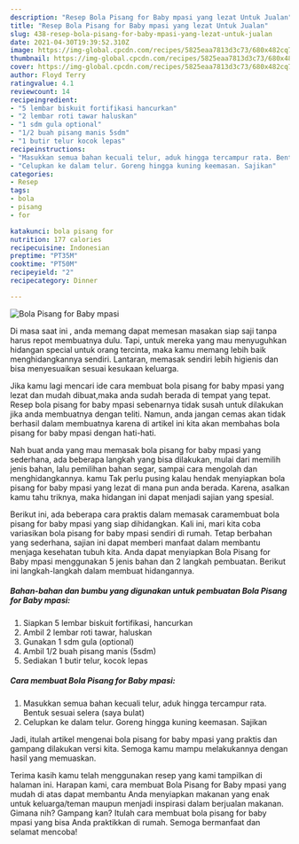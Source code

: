 ```yaml
---
description: "Resep Bola Pisang for Baby mpasi yang lezat Untuk Jualan"
title: "Resep Bola Pisang for Baby mpasi yang lezat Untuk Jualan"
slug: 438-resep-bola-pisang-for-baby-mpasi-yang-lezat-untuk-jualan
date: 2021-04-30T19:39:52.310Z
image: https://img-global.cpcdn.com/recipes/5825eaa7813d3c73/680x482cq70/bola-pisang-for-baby-mpasi-foto-resep-utama.jpg
thumbnail: https://img-global.cpcdn.com/recipes/5825eaa7813d3c73/680x482cq70/bola-pisang-for-baby-mpasi-foto-resep-utama.jpg
cover: https://img-global.cpcdn.com/recipes/5825eaa7813d3c73/680x482cq70/bola-pisang-for-baby-mpasi-foto-resep-utama.jpg
author: Floyd Terry
ratingvalue: 4.1
reviewcount: 14
recipeingredient:
- "5 lembar biskuit fortifikasi hancurkan"
- "2 lembar roti tawar haluskan"
- "1 sdm gula optional"
- "1/2 buah pisang manis 5sdm"
- "1 butir telur kocok lepas"
recipeinstructions:
- "Masukkan semua bahan kecuali telur, aduk hingga tercampur rata. Bentuk sesuai selera (saya bulat)"
- "Celupkan ke dalam telur. Goreng hingga kuning keemasan. Sajikan"
categories:
- Resep
tags:
- bola
- pisang
- for

katakunci: bola pisang for 
nutrition: 177 calories
recipecuisine: Indonesian
preptime: "PT35M"
cooktime: "PT50M"
recipeyield: "2"
recipecategory: Dinner

---
```



![Bola Pisang for Baby mpasi](https://img-global.cpcdn.com/recipes/5825eaa7813d3c73/680x482cq70/bola-pisang-for-baby-mpasi-foto-resep-utama.jpg)

Di masa  saat ini , anda memang dapat memesan masakan siap saji tanpa harus repot membuatnya dulu. Tapi, untuk mereka yang mau menyuguhkan hidangan special untuk orang tercinta, maka kamu memang lebih baik menghidangkannya sendiri. Lantaran, memasak sendiri lebih higienis dan bisa menyesuaikan sesuai kesukaan keluarga.

Jika kamu lagi mencari ide cara membuat bola pisang for baby mpasi yang lezat dan mudah dibuat,maka anda sudah berada di tempat yang tepat. Resep bola pisang for baby mpasi  sebenarnya tidak susah untuk dilakukan jika anda membuatnya dengan teliti. Namun, anda jangan cemas akan tidak berhasil dalam membuatnya 
karena di artikel ini kita akan membahas bola pisang for baby mpasi dengan hati-hati.  



Nah buat anda yang mau memasak bola pisang for baby mpasi yang sederhana, ada beberapa langkah yang bisa dilakukan, mulai dari memilih jenis bahan, lalu pemilihan bahan segar, sampai cara mengolah dan menghidangkannya. kamu Tak perlu pusing kalau hendak menyiapkan bola pisang for baby mpasi yang lezat di mana pun anda berada. Karena, asalkan kamu  tahu triknya, maka hidangan ini dapat menjadi sajian yang spesial.

Berikut ini, ada beberapa cara praktis  dalam memasak caramembuat bola pisang for baby mpasi yang siap dihidangkan. Kali ini, mari kita coba variasikan bola pisang for baby mpasi sendiri di rumah. Tetap berbahan yang sederhana, sajian ini dapat memberi manfaat dalam membantu menjaga kesehatan tubuh kita. Anda dapat menyiapkan Bola Pisang for Baby mpasi menggunakan 5 jenis bahan dan 2 langkah pembuatan. Berikut ini langkah-langkah dalam membuat hidangannya.

<!--inarticleads1-->

##### Bahan-bahan dan bumbu yang digunakan untuk pembuatan Bola Pisang for Baby mpasi:

1. Siapkan 5 lembar biskuit fortifikasi, hancurkan
1. Ambil 2 lembar roti tawar, haluskan
1. Gunakan 1 sdm gula (optional)
1. Ambil 1/2 buah pisang manis (5sdm)
1. Sediakan 1 butir telur, kocok lepas




<!--inarticleads2-->

##### Cara membuat Bola Pisang for Baby mpasi:

1. Masukkan semua bahan kecuali telur, aduk hingga tercampur rata. Bentuk sesuai selera (saya bulat)
1. Celupkan ke dalam telur. Goreng hingga kuning keemasan. Sajikan




Jadi, itulah artikel mengenai  bola pisang for baby mpasi  yang praktis dan gampang dilakukan versi kita. Semoga kamu mampu melakukannya dengan hasil yang memuaskan. 

Terima kasih kamu telah menggunakan resep yang kami tampilkan di halaman ini. Harapan kami, cara membuat  Bola Pisang for Baby mpasi yang mudah di atas dapat membantu Anda menyiapkan makanan yang enak untuk keluarga/teman maupun menjadi inspirasi dalam berjualan makanan. Gimana nih? Gampang kan? Itulah cara membuat bola pisang for baby mpasi yang bisa Anda praktikkan di rumah. Semoga bermanfaat dan selamat mencoba!

